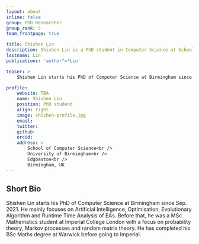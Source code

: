 ```yaml
---
layout: about
inline: false
group: PhD Researcher
group_rank: 5
team_frontpage: true

title: Shishen Lin
description: Shishen Lin is a PhD student in Computer Science at School of Computer Science, University of Birmingham, and supervised by Prof Per Kristian Lehre. The topic of his PhD thesis is Runtime Analysis of Co-evolutionary Algorithms on Adversarial Optimisation.
lastname: Lin
publications: 'author^=*Lin'

teaser: >
    Shishen Lin starts his PhD of Computer Science at Birmingham since Sep. 2021. He mainly focuses on Artificial Intelligence, Optimisation, Evolutionary Algorithm and Runtime Time Analysis of EAs. Before that, he was a MSc Mathematics student at Imperial College London with a focus on  probability theory, Markov processes and random matrix theory. He has completed his BSc Maths degree at Warwick before going to Imperial.

profile:
    website: TBA
    name: Shishen Lin
    position: PhD student
    align: right
    image: shishen-profile.jpg
    email:
    twitter: 
    github: 
    orcid: 
    address: >
        School of Computer Science<br />
        University of Birmingham<br />
        Edgbaston<br />
        Birmingham, UK
---
```


## Short Bio

Shishen Lin starts his PhD of Computer Science at Birmingham since Sep. 2021. He mainly focuses on Artificial Intelligence, Optimisation, Evolutionary Algorithm and Runtime Time Analysis 
of EAs. Before that, he was a MSc Mathematics student at Imperial College London with a focus on  probability theory, Markov processes and random matrix theory. He has completed his BSc 
Maths degree at Warwick before going to Imperial.

